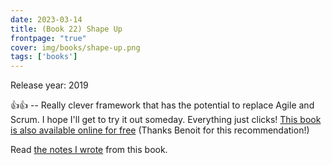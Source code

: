 ```yaml
---
date: 2023-03-14
title: (Book 22) Shape Up
frontpage: "true"
cover: img/books/shape-up.png
tags: ['books']
---
```


Release year: 2019

👍👍 -- Really clever framework that has the potential to replace Agile and Scrum. I hope I'll get to try it out someday. Everything just clicks! [This book is also available online for free](https://basecamp.com/shapeup) (Thanks Benoit for this recommendation!)

Read [the notes I wrote](/books/shape-up.pdf) from this book.
